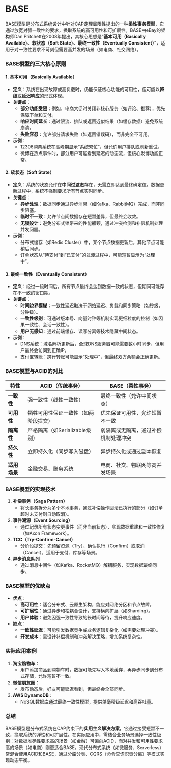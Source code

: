 # BASE

BASE模型是分布式系统设计中针对CAP定理局限性提出的一种**柔性事务模型**，它通过放宽对强一致性的要求，换取系统的高可用性和可扩展性。BASE由eBay的架构师Dan Pritchett在2008年提出，其核心思想是“**基本可用（Basically Available）、软状态（Soft State）、最终一致性（Eventually Consistent）**”，适用于对一致性要求不苛刻但需要高并发的场景（如电商、社交网络）。

### **BASE模型的三大核心原则**
#### 1. **基本可用（Basically Available）**
- **定义**：系统在出现故障或高负载时，仍能保证核心功能的可用性，但可能以**降级**或**延迟响应**的形式体现。
- **关键点**：
    - **部分功能受限**：例如，电商大促时关闭非核心服务（如评论、推荐），优先保障下单和支付。
    - **响应时间延长**：通过限流、排队或返回近似结果（如缓存数据）避免系统崩溃。
    - **失败容忍**：允许部分请求失败（如返回错误码），而非完全不可用。
- **示例**：
    - 12306购票系统在高峰期显示“系统繁忙”，但允许用户排队或刷新重试。
    - 微博在热点事件时，部分用户可能看到延迟的动态流，但核心发博功能正常。

#### 2. **软状态（Soft State）**
- **定义**：系统的状态允许在**中间过渡态**存在，无需立即达到最终确定值。数据更新过程中，系统不强制要求所有节点实时同步。
- **关键点**：
    - **异步处理**：数据同步通过异步消息（如Kafka、RabbitMQ）完成，而非同步阻塞。
    - **临时不一致**：允许节点间数据存在短暂差异，但最终会收敛。
    - **无锁设计**：避免分布式锁带来的性能瓶颈，通过冲突检测和补偿机制处理并发问题。
- **示例**：
    - 分布式缓存（如Redis Cluster）中，某个节点数据更新后，其他节点可能稍后同步。
    - 订单状态从“待支付”到“已支付”的过渡过程中，可能短暂显示为“处理中”。

#### 3. **最终一致性（Eventually Consistent）**
- **定义**：经过一段时间后，所有节点最终会达到数据一致的状态，但期间可能存在不一致的窗口期。
- **关键点**：
    - **时间边界模糊**：一致性延迟取决于网络延迟、负载和同步策略（如秒级、分钟级）。
    - **一致性级别**：可通过版本号、向量时钟等机制实现更细粒度的控制（如因果一致性、会话一致性）。
    - **用户无感知**：通过前端缓存、读写分离等技术隐藏中间状态。
- **示例**：
    - DNS系统：域名解析更新后，全球DNS服务器可能需要数小时同步，但用户最终会访问到正确IP。
    - 支付宝转账：跨行转账可能显示“处理中”，但最终双方余额会正确更新。

### **BASE模型与ACID的对比**
| **特性**       | **ACID（传统事务）**                     | **BASE（柔性事务）**                     |
|----------------|----------------------------------------|----------------------------------------|
| **一致性**     | 强一致性（线性一致性）                   | 最终一致性（允许中间状态）               |
| **可用性**     | 牺牲可用性保证一致性（如两阶段提交）     | 优先保证可用性，允许短暂不一致           |
| **隔离性**     | 严格隔离（如Serializable级别）           | 弱隔离或无隔离，通过补偿机制处理冲突     |
| **持久性**     | 立即持久化（同步写入磁盘）               | 异步持久化或通过副本恢复                 |
| **适用场景**   | 金融交易、账务系统                       | 电商、社交、物联网等高并发场景           |

### **BASE模型的实现技术**
1. **补偿事务（Saga Pattern）**
    - 将长事务拆分为多个本地事务，通过补偿操作回滚已执行的部分（如订单超时未支付则自动取消）。
2. **事件溯源（Event Sourcing）**
    - 通过记录所有状态变更事件（而非当前状态），实现数据重建和一致性修复（如Axon Framework）。
3. **TCC（Try-Confirm-Cancel）**
    - 分阶段提交：先预留资源（Try），确认执行（Confirm）或取消（Cancel），适用于支付、库存等场景。
4. **异步消息队列**
    - 通过消息中间件（如Kafka、RocketMQ）解耦服务，实现数据最终同步。

### **BASE模型的优缺点**
- **优点**：
    - **高可用性**：适合分布式、云原生架构，能应对网络分区和节点故障。
    - **可扩展性**：通过异步和松耦合设计，支持横向扩展（如Sharding）。
    - **用户体验**：避免因强一致性导致的长时间等待，提升响应速度。
- **缺点**：
    - **一致性延迟**：可能引发数据竞争或业务逻辑复杂化（如需要处理冲突）。
    - **开发成本**：需设计补偿机制和冲突解决策略，增加系统复杂性。

### **实际应用案例**
1. **淘宝购物车**：
    - 用户添加商品到购物车时，数据可能先写入本地缓存，再异步同步到分布式存储，允许短暂不一致。
2. **微信朋友圈**：
    - 发布动态后，好友可能延迟看到，但最终会全部同步。
3. **AWS DynamoDB**：
    - NoSQL数据库通过最终一致性模型，提供单毫秒级延迟和高吞吐量。

### **总结**
BASE模型是分布式系统在CAP约束下的**实用主义解决方案**，它通过接受短暂不一致，换取系统的弹性和可扩展性。在实际应用中，需结合业务场景选择一致性级别：对数据准确性要求高的场景（如金融）可偏向ACID，而对并发和可用性要求高的场景（如电商）则更适合BASE。现代分布式系统（如微服务、Serverless）常混合使用ACID和BASE，通过分库分表、CQRS（命令查询职责分离）等模式实现动态平衡。